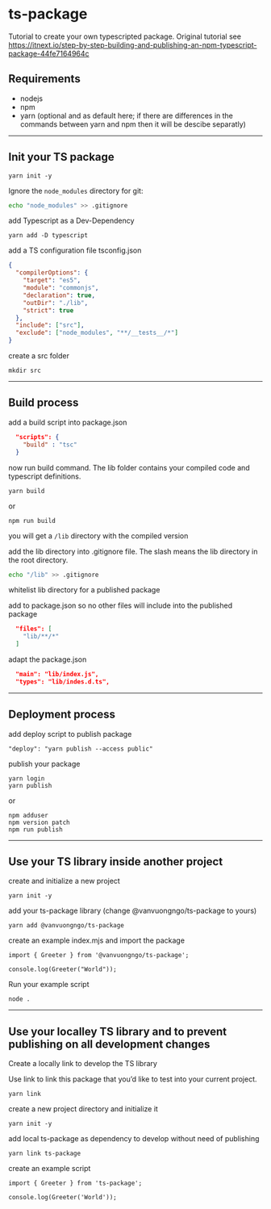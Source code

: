 # ts-package
Tutorial to create your own typescripted package.
Original tutorial see https://itnext.io/step-by-step-building-and-publishing-an-npm-typescript-package-44fe7164964c


## Requirements

- nodejs
- npm
- yarn (optional and as default here; if there are differences in the commands between yarn and npm then it will be descibe separatly)

---

## Init your TS package

```
yarn init -y
```

Ignore the `node_modules` directory for git:

```bash
echo "node_modules" >> .gitignore
```

add Typescript as a Dev-Dependency

```
yarn add -D typescript
```

add a TS configuration file tsconfig.json

```json
{
  "compilerOptions": {
    "target": "es5",
    "module": "commonjs",
    "declaration": true,
    "outDir": "./lib",
    "strict": true
  },
  "include": ["src"],
  "exclude": ["node_modules", "**/__tests__/*"]
}
```

create a src folder

```
mkdir src
```

---

## Build process

add a build script into package.json

```json
  "scripts": {
    "build" : "tsc"
  }
```

now run build command. The lib folder contains your compiled code and typescript definitions.

```
yarn build
```

or

```
npm run build
```

you will get a `/lib` directory with the compiled version


add the lib directory into .gitignore file. The slash means the lib directory in the root directory.

```bash
echo "/lib" >> .gitignore
```

whitelist lib directory for a published package

add to package.json so no other files will include into the published package

```json
  "files": [
    "lib/**/*"
  ]
```

adapt the package.json

```json
  "main": "lib/index.js",
  "types": "lib/indes.d.ts",
```

---

## Deployment process

add deploy script to publish package

```
"deploy": "yarn publish --access public"
```

publish your package

```
yarn login
yarn publish
```

or

```
npm adduser
npm version patch
npm run publish
```

---

## Use your TS library inside another project

create and initialize a new project

```
yarn init -y
```

add your ts-package library (change @vanvuongngo/ts-package to yours)

```
yarn add @vanvuongngo/ts-package
```

create an example index.mjs and import the package

```
import { Greeter } from '@vanvuongngo/ts-package';

console.log(Greeter("World"));
```

Run your example script

```
node .
```

---

## Use your localley TS library and to prevent publishing on all development changes

Create a locally link to develop the TS library

Use link to link this package that you’d like to test into your current project.

```
yarn link
```

create a new project directory and initialize it

```
yarn init -y
```

add local ts-package as dependency to develop without need of publishing

```
yarn link ts-package
```

create an example script

```
import { Greeter } from 'ts-package';

console.log(Greeter('World'));
```
